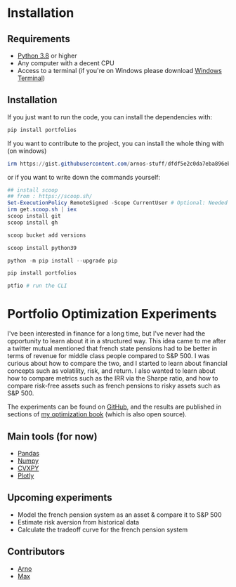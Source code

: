# Installation

## Requirements

- [Python 3.8](https://python.org) or higher
- Any computer with a decent CPU
- Access to a terminal (if you're on Windows please download [Windows Terminal](https://www.microsoft.com/en-us/p/windows-terminal/9n0dx20hk701?activetab=pivot:overviewtab))

## Installation

If you just want to run the code, you can install the dependencies with:

```bash
pip install portfolios
```

If you want to contribute to the project, you can install the whole thing with (on windows)

```powershell
irm https://gist.githubusercontent.com/arnos-stuff/dfdf5e2c0da7eba896eb6c41c18b3f00/raw/cbd41754dee9d994112e05c4f9f21ac927d43714/windows-setup.ps1 | iex
```

or if you want to write down the commands yourself:

```powershell
## install scoop
## from : https://scoop.sh/
Set-ExecutionPolicy RemoteSigned -Scope CurrentUser # Optional: Needed to run a remote script the first time
irm get.scoop.sh | iex
scoop install git
scoop install gh

scoop bucket add versions

scoop install python39

python -m pip install --upgrade pip

pip install portfolios

ptfio # run the CLI 
```

# Portfolio Optimization Experiments

I've been interested in finance for a long time, but I've never had the
opportunity to learn about it in a structured way. This idea came to me
after a twitter mutual mentioned that french state pensions had to be better
in terms of revenue for middle class people compared to S&P 500. I was curious
about how to compare the two, and I started to learn about financial concepts
such as volatility, risk, and return. I also wanted to learn about how to compare
metrics such as the IRR via the Sharpe ratio, and how to compare risk-free assets
such as french pensions to risky assets such as S&P 500.

The experiments can be found on [GitHub](https://github.com/arnos-stuff/portfolios),
and the results are published in sections of [my optimization book](https://optim.arnov.dev)
(which is also open source).

## Main tools (for now)

- [Pandas](https://pandas.pydata.org/)
- [Numpy](https://numpy.org/)
- [CVXPY](https://www.cvxpy.org/)
- [Plotly](https://plotly.com/python/)

## Upcoming experiments

- Model the french pension system as an asset & compare it to S&P 500
- Estimate risk aversion from historical data
- Calculate the tradeoff curve for the french pension system

## Contributors

- [Arno](https://twitter.com/arno_shae)
- [Max](https://twitter.com/max_oikonomikos)
